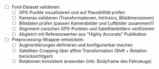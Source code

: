 - [ ] Ford-Dataset validieren:
  - [ ] GPS-Punkte visualisieren und auf Plausibilität prüfen
  - [ ] Kameras validieren (Transformationen, Intrinsics, Bilddimensionen)
  - [ ] Bilddaten prüfen (passen Kamerabilder und Luftbilder zusammen?)
  - [ ] Alignment zwischen GPS-Punkten und Satellitenbildern verifizieren
  - [ ] Abgleich mit Referenzwerten aus "Highly Accurate" Publikation

- [ ] Preprocessing-Wrapper entwickeln:
  - [ ] Augmentierungen definieren und konfigurierbar machen
  - [ ] Satelliten-Cropping über affine Transformation (Shift + Rotation berücksichtigen)
  - [ ] Rotationen konsistent anwenden (inkl. Bodyframe des Fahrzeugs)
